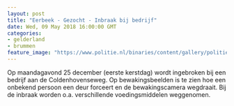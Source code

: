 ```yaml
---
layout: post
title: "Eerbeek - Gezocht - Inbraak bij bedrijf"
date: Wed, 09 May 2018 16:00:00 GMT
categories: 
- gelderland 
- brummen 
feature_image: "https://www.politie.nl/binaries/content/gallery/politie/gezocht/verdachten/2018/mei/02-on/2017590862-1.jpg"
---
```


Op maandagavond 25 december (eerste kerstdag) wordt ingebroken bij een bedrijf aan de Coldenhovenseweg. Op bewakingsbeelden is te zien hoe een onbekend persoon een deur forceert en de bewakingscamera wegdraait. Bij de inbraak worden o.a. verschillende voedingsmiddelen weggenomen.
